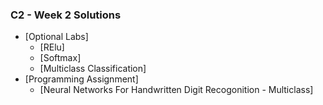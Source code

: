 ### C2 - Week 2 Solutions 

- [Optional Labs]
    - [RElu]
    - [Softmax]
    - [Multiclass Classification]
- [Programming Assignment]
  - [Neural Networks For Handwritten Digit Recogonition - Multiclass]